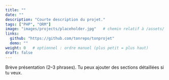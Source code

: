 ```yaml
---
title: ""
date: ""
description: "Courte description du projet."
tags: ["PHP", "ORM"]
image: "images/projects/placeholder.jpg"   # chemin relatif à /assets/ ou /static/
links:
  github: "https://github.com/tonrepo/tonprojet"
  demo: ""
weight: 0   # optionnel : ordre manuel (plus petit = plus haut)
draft: false
---
```

Brève présentation (2–3 phrases). Tu peux ajouter des sections détaillées si tu veux.
